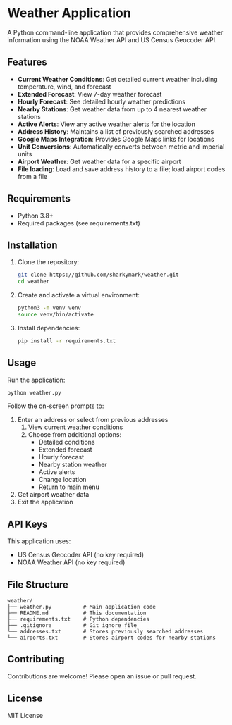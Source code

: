 # Weather Application

A Python command-line application that provides comprehensive weather information using the NOAA Weather API and US Census Geocoder API.

## Features

- **Current Weather Conditions**: Get detailed current weather including temperature, wind, and forecast
- **Extended Forecast**: View 7-day weather forecast
- **Hourly Forecast**: See detailed hourly weather predictions
- **Nearby Stations**: Get weather data from up to 4 nearest weather stations
- **Active Alerts**: View any active weather alerts for the location
- **Address History**: Maintains a list of previously searched addresses
- **Google Maps Integration**: Provides Google Maps links for locations
- **Unit Conversions**: Automatically converts between metric and imperial units
- **Airport Weather**: Get weather data for a specific airport
- **File loading**: Load and save address history to a file; load airport codes from a file 

## Requirements

- Python 3.8+
- Required packages (see requirements.txt)

## Installation

1. Clone the repository:
   ```bash
   git clone https://github.com/sharkymark/weather.git
   cd weather
   ```

2. Create and activate a virtual environment:
   ```bash
   python3 -m venv venv
   source venv/bin/activate
   ```

3. Install dependencies:
   ```bash
   pip install -r requirements.txt
   ```

## Usage

Run the application:
```bash
python weather.py
```

Follow the on-screen prompts to:
1. Enter an address or select from previous addresses
   1. View current weather conditions
   2. Choose from additional options:
      - Detailed conditions
      - Extended forecast
      - Hourly forecast
      - Nearby station weather
      - Active alerts
      - Change location
      - Return to main menu
2. Get airport weather data
3. Exit the application


## API Keys

This application uses:
- US Census Geocoder API (no key required)
- NOAA Weather API (no key required)

## File Structure

```
weather/
├── weather.py          # Main application code
├── README.md           # This documentation
├── requirements.txt    # Python dependencies
├── .gitignore          # Git ignore file
└── addresses.txt       # Stores previously searched addresses
└── airports.txt        # Stores airport codes for nearby stations
```

## Contributing

Contributions are welcome! Please open an issue or pull request.

## License

MIT License